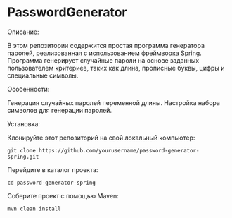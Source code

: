 # PasswordGenerator
Описание:

В этом репозитории содержится простая программа генератора паролей, реализованная с использованием фреймворка Spring. Программа генерирует случайные пароли на основе заданных пользователем критериев, таких как длина, прописные буквы, цифры и специальные символы.

Особенности:

 Генерация случайных паролей переменной длины.
 Настройка набора символов для генерации паролей.

Установка:

Клонируйте этот репозиторий на свой локальный компьютер:

    git clone https://github.com/yourusername/password-generator-spring.git

Перейдите в каталог проекта:

    cd password-generator-spring

Соберите проект с помощью Maven:

    mvn clean install
